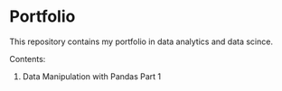 # Portfolio
This repository contains my portfolio in data analytics and data scince.

Contents:
1. Data Manipulation with Pandas Part 1
